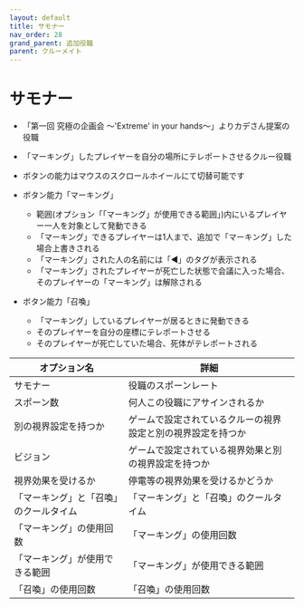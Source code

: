 ```yaml
---
layout: default
title: サモナー
nav_order: 28
grand_parent: 追加役職
parent: クルーメイト
---
```


# サモナー

- 「第一回 究極の企画会  ～'Extreme' in your hands～」よりカデさん提案の役職

- 「マーキング」したプレイヤーを自分の場所にテレポートさせるクルー役職

- ボタンの能力はマウスのスクロールホイールにて切替可能です

- ボタン能力「マーキング」
  - 範囲(オプション「「マーキング」が使用できる範囲」)内にいるプレイヤー一人を対象として発動できる
  - 「マーキング」できるプレイヤーは1人まで、追加で「マーキング」した場合上書きされる
  - 「マーキング」された人の名前には「◀」のタグが表示される
  - 「マーキング」されたプレイヤーが死亡した状態で会議に入った場合、そのプレイヤーの「マーキング」は解除される

- ボタン能力「召喚」
  - 「マーキング」しているプレイヤーが居るときに発動できる
  - そのプレイヤーを自分の座標にテレポートさせる
  - そのプレイヤーが死亡していた場合、死体がテレポートされる


|  オプション名 |  詳細  |
| ---- | ---- |
| サモナー  | 役職のスポーンレート |
| スポーン数  | 何人この役職にアサインされるか |
| 別の視界設定を持つか  |  ゲームで設定されているクルーの視界設定と別の視界設定を持つか  |
| ビジョン  |  ゲームで設定されている視界効果と別の視界設定を持つか  |
| 視界効果を受けるか  |  停電等の視界効果を受けるかどうか  |
| 「マーキング」と「召喚」のクールタイム  |  「マーキング」と「召喚」のクールタイム  |
| 「マーキング」の使用回数  |  「マーキング」の使用回数  |
| 「マーキング」が使用できる範囲  |  「マーキング」が使用できる範囲   |
| 「召喚」の使用回数  |  「召喚」の使用回数  |

